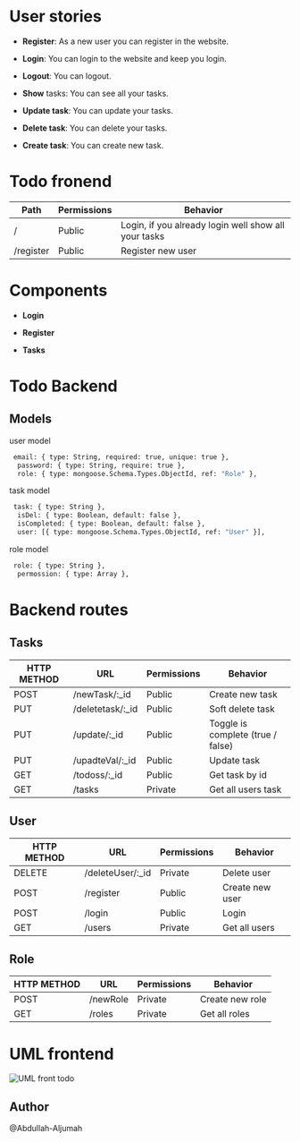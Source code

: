 # User stories

- **Register**: As a new user you can register in the website.

- **Login**: You can login to the website and keep you login.

- **Logout**: You can logout.

- **Show** tasks: You can see all your tasks.

- **Update task**: You can update your tasks.

- **Delete task**: You can delete your tasks.

- **Create task**: You can create new task.

# Todo fronend

| Path      | Permissions | Behavior                                             |
| --------- | ----------- | ---------------------------------------------------- |
| /         | Public      | Login, if you already login well show all your tasks |
| /register | Public      | Register new user                                    |

# Components

- **Login**

- **Register**

- **Tasks**

# Todo Backend

## Models

user model

```bash
 email: { type: String, required: true, unique: true },
  password: { type: String, require: true },
  role: { type: mongoose.Schema.Types.ObjectId, ref: "Role" },
```

task model

```bash
 task: { type: String },
  isDel: { type: Boolean, default: false },
  isCompleted: { type: Boolean, default: false },
  user: [{ type: mongoose.Schema.Types.ObjectId, ref: "User" }],
```

role model

```bash
 role: { type: String },
  permossion: { type: Array },
```

# Backend routes

## Tasks

| HTTP METHOD | URL               | Permissions | Behavior                          |
| ----------- | ----------------- | ----------- | --------------------------------- |
| POST        | /newTask/:\_id    | Public      | Create new task                   |
| PUT         | /deletetask/:\_id | Public      | Soft delete task                  |
| PUT         | /update/:\_id     | Public      | Toggle is complete (true / false) |
| PUT         | /upadteVal/:\_id  | Public      | Update task                       |
| GET         | /todoss/:\_id     | Public      | Get task by id                    |
| GET         | /tasks            | Private     | Get all users task                |

## User

| HTTP METHOD | URL               | Permissions | Behavior        |
| ----------- | ----------------- | ----------- | --------------- |
| DELETE      | /deleteUser/:\_id | Private     | Delete user     |
| POST        | /register         | Public      | Create new user |
| POST        | /login            | Public      | Login           |
| GET         | /users            | Private     | Get all users   |

## Role

| HTTP METHOD | URL      | Permissions | Behavior        |
| ----------- | -------- | ----------- | --------------- |
| POST        | /newRole | Private     | Create new role |
| GET         | /roles   | Private     | Get all roles   |

# UML frontend

![UML front todo](https://user-images.githubusercontent.com/92247941/145216236-62379e90-1a76-4f68-b74f-00b2c659ec97.png)

## Author

@Abdullah-Aljumah
